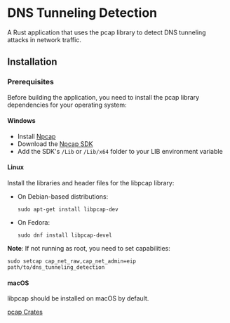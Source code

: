 # DNS Tunneling Detection

A Rust application that uses the pcap library to detect DNS tunneling attacks in network traffic.

## Installation

### Prerequisites

Before building the application, you need to install the pcap library dependencies for your operating system:

#### Windows

- Install [Npcap](https://npcap.com/#download)
- Download the [Npcap SDK](https://npcap.com/#download)
- Add the SDK's `/Lib` or `/Lib/x64` folder to your LIB environment variable

#### Linux

Install the libraries and header files for the libpcap library:

- On Debian-based distributions:
  ```
  sudo apt-get install libpcap-dev
  ```

- On Fedora:
  ```
  sudo dnf install libpcap-devel
  ```

**Note**: If not running as root, you need to set capabilities:
```
sudo setcap cap_net_raw,cap_net_admin=eip path/to/dns_tunneling_detection
```

#### macOS

libpcap should be installed on macOS by default.

[pcap Crates](https://crates.io/crates/pcap)